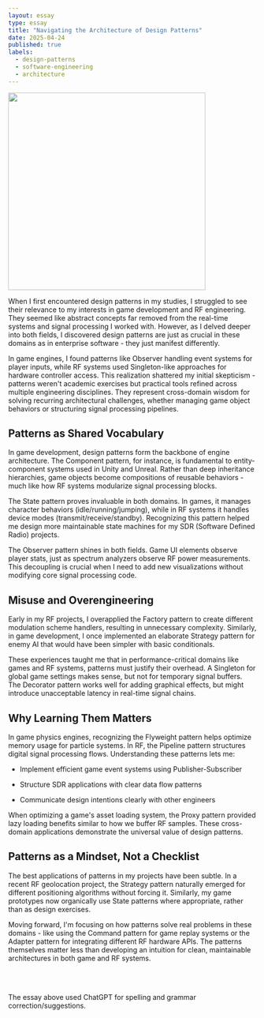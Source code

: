 ```yaml
---
layout: essay
type: essay
title: "Navigating the Architecture of Design Patterns"
date: 2025-04-24
published: true
labels:
  - design-patterns
  - software-engineering
  - architecture
---
```


<img width="400px" class="rounded float-start pe-4" src="../img/DesignPatterns.png">

When I first encountered design patterns in my studies, I struggled to see their relevance to my interests in game development and RF engineering. They seemed like abstract concepts far removed from the real-time systems and signal processing I worked with. However, as I delved deeper into both fields, I discovered design patterns are just as crucial in these domains as in enterprise software - they just manifest differently.

In game engines, I found patterns like Observer handling event systems for player inputs, while RF systems used Singleton-like approaches for hardware controller access. This realization shattered my initial skepticism - patterns weren't academic exercises but practical tools refined across multiple engineering disciplines. They represent cross-domain wisdom for solving recurring architectural challenges, whether managing game object behaviors or structuring signal processing pipelines.

## Patterns as Shared Vocabulary

In game development, design patterns form the backbone of engine architecture. The Component pattern, for instance, is fundamental to entity-component systems used in Unity and Unreal. Rather than deep inheritance hierarchies, game objects become compositions of reusable behaviors - much like how RF systems modularize signal processing blocks.

The State pattern proves invaluable in both domains. In games, it manages character behaviors (idle/running/jumping), while in RF systems it handles device modes (transmit/receive/standby). Recognizing this pattern helped me design more maintainable state machines for my SDR (Software Defined Radio) projects.

The Observer pattern shines in both fields. Game UI elements observe player stats, just as spectrum analyzers observe RF power measurements. This decoupling is crucial when I need to add new visualizations without modifying core signal processing code.

## Misuse and Overengineering

Early in my RF projects, I overapplied the Factory pattern to create different modulation scheme handlers, resulting in unnecessary complexity. Similarly, in game development, I once implemented an elaborate Strategy pattern for enemy AI that would have been simpler with basic conditionals.

These experiences taught me that in performance-critical domains like games and RF systems, patterns must justify their overhead. A Singleton for global game settings makes sense, but not for temporary signal buffers. The Decorator pattern works well for adding graphical effects, but might introduce unacceptable latency in real-time signal chains.

## Why Learning Them Matters

In game physics engines, recognizing the Flyweight pattern helps optimize memory usage for particle systems. In RF, the Pipeline pattern structures digital signal processing flows. Understanding these patterns lets me:

- Implement efficient game event systems using Publisher-Subscriber

- Structure SDR applications with clear data flow patterns

- Communicate design intentions clearly with other engineers

When optimizing a game's asset loading system, the Proxy pattern provided lazy loading benefits similar to how we buffer RF samples. These cross-domain applications demonstrate the universal value of design patterns.

## Patterns as a Mindset, Not a Checklist

The best applications of patterns in my projects have been subtle. In a recent RF geolocation project, the Strategy pattern naturally emerged for different positioning algorithms without forcing it. Similarly, my game prototypes now organically use State patterns where appropriate, rather than as design exercises.

Moving forward, I'm focusing on how patterns solve real problems in these domains - like using the Command pattern for game replay systems or the Adapter pattern for integrating different RF hardware APIs. The patterns themselves matter less than developing an intuition for clean, maintainable architectures in both game and RF systems.

<br><br>

The essay above used ChatGPT for spelling and grammar correction/suggestions.
